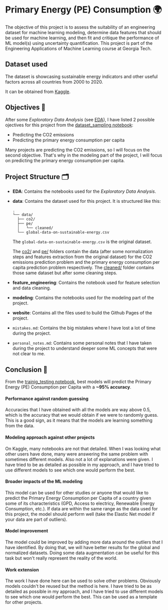 # Primary Energy (PE) Consumption 🌍

The objective of this project is to assess the suitability of an engineering dataset for machine learning modeling, determine data features that should be used for machine learning, and then fit and critique the performance of ML model(s) using uncertainty quantification. This project is part of the Engineering Applications of Machine Learning course at Georgia Tech.

## Dataset used

The dataset is showcasing sustainable energy indicators and other useful factors across all countries from 2000 to 2020.

It can be obtained from [Kaggle](https://www.kaggle.com/datasets/anshtanwar/global-data-on-sustainable-energy/data).

## Objectives 🎯

After some _Exploratory Data Analysis_ (see [EDA](./EDA/)), I have listed 2 possible ojectives for this project from the [dataset_sampling notebook](/EDA/dataset_sampling.ipynb):

- Predicting the CO2 emissions
- Predicting the primary energy consumption per capita

Many projects are predicting the CO2 emissions, so I will focus on the second objective. That's why in the modeling part of the project, I will focus on predicting the primary energy consumption per capita.

## Project Structure 🗂️

- **EDA**: Contains the notebooks used for the _Exploratory Data Analysis_.

- **data**: Contains the dataset used for this project. It is structured like this:

  ```
  .
  └── data/
    ├── co2/
    ├── pe/
    │   └── cleaned/
    └── global-data-on-sustainable-energy.csv
  ```

  The `global-data-on-sustainable-energy.csv` is the original dataset.

  The [co2/](./data/co2/) and [pe/](./data/pe/) folders contain the data (after some normalization steps and features extraction from the original dataset) for the CO2 emissions prediction problem and the primary energy consumption per capita prediction problem respectively. The [cleaned/](./data/pe/cleaned/) folder contains those same dataset but after some cleaning steps.

- **feature_engineering**: Contains the notebook used for feature selection and data cleaning.

- **modeling**: Contains the notebooks used for the modeling part of the project.

- **website**: Contains all the files used to build the Github Pages of the project.

- `mistakes.md`: Contains the big mistakes where I have lost a lot of time during the project.

- `personal_notes.md`: Contains some personal notes that I have taken during the project to understand deeper some ML concepts that were not clear to me.

## Conclusion 📝

From the [trainig_testing notebook](./modeling/training_testing.ipynb), best models will predict the Primary Energy (PE) Consumption per Capita with a **~95% accuracy**.

#### Performance against random guessing

Accuracies that I have obtained with all the models are way above 0.5, which is the accuracy that we would obtain if we were to randomly guess. This is a good sign, as it means that the models are learning something from the data.

#### Modeling approach against other projects

On Kaggle, many notebooks are not that detailed. When I was looking what other users have done, many were answering the same problem with sometimes different models. Also not a lot of explanations were given. I have tried to be as detailed as possible in my approach, and I have tried to use different models to see which one would perform the best.

#### Broader impacts of the ML modeling

This model can be used for other studies or anyone that would like to predict the Primary Energy Consumption per Capita of a country given some of its characteristics (GPD, Access to electricy, Renewable Energy Consumption, etc.). If data are within the same range as the data used for this project, the model should perform well (take the Elastic Net model if your data are part of outliers).

#### Model improvement

The model could be improved by adding more data around the outliers that I have identified. By doing that, we will have better results for the global and normalized datasets. Doing some data augmentation can be useful for this task but won't really represent the reality of the world.

#### Work extension

The work I have done here can be used to solve other problems. Obviously models couldn't be reused but the method is here. I have tried to be as detailed as possible in my approach, and I have tried to use different models to see which one would perform the best. This can be used as a template for other projects.
